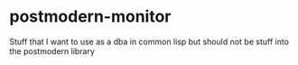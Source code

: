 # postmodern-monitor
Stuff that I want to use as a dba in common lisp but should not be stuff into the postmodern library
